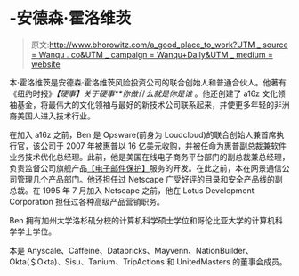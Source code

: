 # -安德森·霍洛维茨

> 原文:[http://www.bhorowitz.com/a_good_place_to_work?UTM _ source = Wanqu . co&UTM _ campaign = Wanqu+Daily&UTM _ medium = website](http://www.bhorowitz.com/a_good_place_to_work?utm_source=wanqu.co&utm_campaign=Wanqu+Daily&utm_medium=website)

本·霍洛维茨是安德森·霍洛维茨风险投资公司的联合创始人和普通合伙人。他著有《纽约时报》*【硬事】关于硬事**你做什么就是你是谁* 。他还创建了 a16z 文化领袖基金，将最伟大的文化领袖与最好的新技术公司联系起来，并使更多年轻的非洲裔美国人进入技术行业。

在加入 a16z 之前，Ben 是 Opsware(前身为 Loudcloud)的联合创始人兼首席执行官，该公司于 2007 年被惠普以 16 亿美元收购，并被任命为惠普副总裁兼软件业务技术优化总经理。此前，他是美国在线电子商务平台部门的副总裁兼总经理，负责监督公司旗舰产品[【电子邮件保护】](/cdn-cgi/l/email-protection)服务的开发。在此之前，本在网景通信公司管理几个产品部门。他还担任过 Netscape 广受好评的目录和安全产品线的副总裁。在 1995 年 7 月加入 Netscape 之前，他在 Lotus Development Corporation 担任过各种高级产品营销职务。

Ben 拥有加州大学洛杉矶分校的计算机科学硕士学位和哥伦比亚大学的计算机科学学士学位。

本是 Anyscale、Caffeine、Databricks、Mayvenn、NationBuilder、Okta(＄Okta)、Sisu、Tanium、TripActions 和 UnitedMasters 的董事会成员。